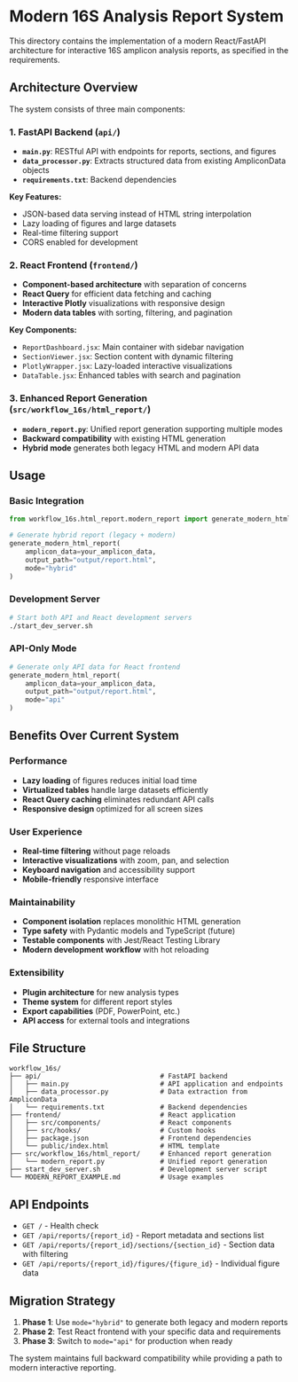 # Modern 16S Analysis Report System

This directory contains the implementation of a modern React/FastAPI architecture for interactive 16S amplicon analysis reports, as specified in the requirements.

## Architecture Overview

The system consists of three main components:

### 1. FastAPI Backend (`api/`)
- **`main.py`**: RESTful API with endpoints for reports, sections, and figures
- **`data_processor.py`**: Extracts structured data from existing AmpliconData objects
- **`requirements.txt`**: Backend dependencies

**Key Features:**
- JSON-based data serving instead of HTML string interpolation
- Lazy loading of figures and large datasets
- Real-time filtering support
- CORS enabled for development

### 2. React Frontend (`frontend/`)
- **Component-based architecture** with separation of concerns
- **React Query** for efficient data fetching and caching
- **Interactive Plotly** visualizations with responsive design
- **Modern data tables** with sorting, filtering, and pagination

**Key Components:**
- `ReportDashboard.jsx`: Main container with sidebar navigation
- `SectionViewer.jsx`: Section content with dynamic filtering
- `PlotlyWrapper.jsx`: Lazy-loaded interactive visualizations
- `DataTable.jsx`: Enhanced tables with search and pagination

### 3. Enhanced Report Generation (`src/workflow_16s/html_report/`)
- **`modern_report.py`**: Unified report generation supporting multiple modes
- **Backward compatibility** with existing HTML generation
- **Hybrid mode** generates both legacy HTML and modern API data

## Usage

### Basic Integration
```python
from workflow_16s.html_report.modern_report import generate_modern_html_report

# Generate hybrid report (legacy + modern)
generate_modern_html_report(
    amplicon_data=your_amplicon_data,
    output_path="output/report.html",
    mode="hybrid"
)
```

### Development Server
```bash
# Start both API and React development servers
./start_dev_server.sh
```

### API-Only Mode
```python
# Generate only API data for React frontend
generate_modern_html_report(
    amplicon_data=your_amplicon_data,
    output_path="output/report.html", 
    mode="api"
)
```

## Benefits Over Current System

### Performance
- **Lazy loading** of figures reduces initial load time
- **Virtualized tables** handle large datasets efficiently
- **React Query caching** eliminates redundant API calls
- **Responsive design** optimized for all screen sizes

### User Experience
- **Real-time filtering** without page reloads
- **Interactive visualizations** with zoom, pan, and selection
- **Keyboard navigation** and accessibility support
- **Mobile-friendly** responsive interface

### Maintainability
- **Component isolation** replaces monolithic HTML generation
- **Type safety** with Pydantic models and TypeScript (future)
- **Testable components** with Jest/React Testing Library
- **Modern development workflow** with hot reloading

### Extensibility
- **Plugin architecture** for new analysis types
- **Theme system** for different report styles
- **Export capabilities** (PDF, PowerPoint, etc.)
- **API access** for external tools and integrations

## File Structure

```
workflow_16s/
├── api/                              # FastAPI backend
│   ├── main.py                       # API application and endpoints
│   ├── data_processor.py             # Data extraction from AmpliconData
│   └── requirements.txt              # Backend dependencies
├── frontend/                         # React application
│   ├── src/components/               # React components
│   ├── src/hooks/                    # Custom hooks
│   ├── package.json                  # Frontend dependencies
│   └── public/index.html             # HTML template
├── src/workflow_16s/html_report/     # Enhanced report generation
│   └── modern_report.py              # Unified report generation
├── start_dev_server.sh               # Development server script
└── MODERN_REPORT_EXAMPLE.md          # Usage examples
```

## API Endpoints

- `GET /` - Health check
- `GET /api/reports/{report_id}` - Report metadata and sections list
- `GET /api/reports/{report_id}/sections/{section_id}` - Section data with filtering
- `GET /api/reports/{report_id}/figures/{figure_id}` - Individual figure data

## Migration Strategy

1. **Phase 1**: Use `mode="hybrid"` to generate both legacy and modern reports
2. **Phase 2**: Test React frontend with your specific data and requirements
3. **Phase 3**: Switch to `mode="api"` for production when ready

The system maintains full backward compatibility while providing a path to modern interactive reporting.